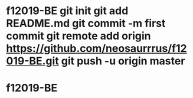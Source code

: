 # f12019-BE git init git add README.md git commit -m first commit git remote add origin https://github.com/neosaurrrus/f12019-BE.git git push -u origin master
# f12019-BE
